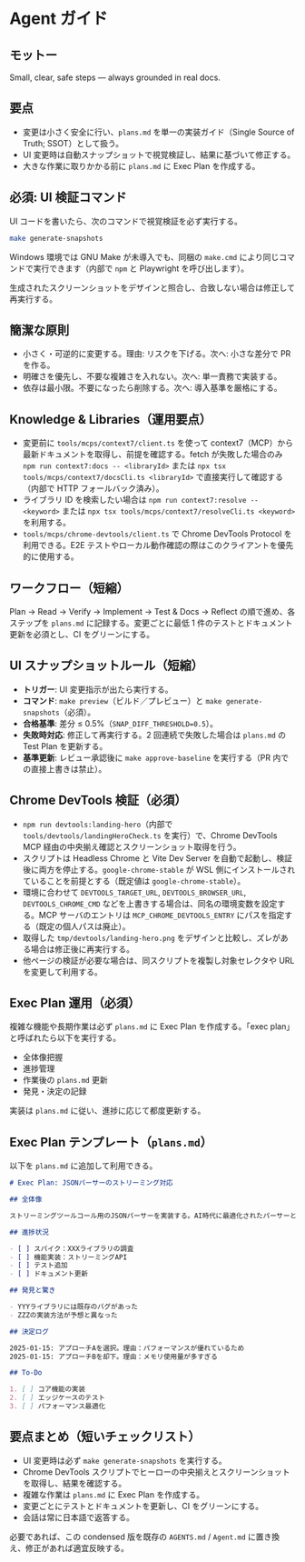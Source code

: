 # Agent ガイド

## モットー
Small, clear, safe steps — always grounded in real docs.

## 要点
- 変更は小さく安全に行い、`plans.md` を単一の実装ガイド（Single Source of Truth; SSOT）として扱う。
- UI 変更時は自動スナップショットで視覚検証し、結果に基づいて修正する。
- 大きな作業に取りかかる前に `plans.md` に Exec Plan を作成する。

## 必須: UI 検証コマンド
UI コードを書いたら、次のコマンドで視覚検証を必ず実行する。

```sh
make generate-snapshots
```

Windows 環境では GNU Make が未導入でも、同梱の `make.cmd` により同じコマンドで実行できます（内部で `npm` と Playwright を呼び出します）。

生成されたスクリーンショットをデザインと照合し、合致しない場合は修正して再実行する。

## 簡潔な原則
- 小さく・可逆的に変更する。理由: リスクを下げる。次へ: 小さな差分で PR を作る。
- 明確さを優先し、不要な複雑さを入れない。次へ: 単一責務で実装する。
- 依存は最小限。不要になったら削除する。次へ: 導入基準を厳格にする。

## Knowledge & Libraries（運用要点）
- 変更前に `tools/mcps/context7/client.ts` を使って context7（MCP）から最新ドキュメントを取得し、前提を確認する。fetch が失敗した場合のみ `npm run context7:docs -- <libraryId>` または `npx tsx tools/mcps/context7/docsCli.ts <libraryId>` で直接実行して確認する（内部で HTTP フォールバック済み）。
- ライブラリ ID を検索したい場合は `npm run context7:resolve -- <keyword>` または `npx tsx tools/mcps/context7/resolveCli.ts <keyword>` を利用する。
- `tools/mcps/chrome-devtools/client.ts` で Chrome DevTools Protocol を利用できる。E2E テストやローカル動作確認の際はこのクライアントを優先的に使用する。

## ワークフロー（短縮）
Plan → Read → Verify → Implement → Test & Docs → Reflect の順で進め、各ステップを `plans.md` に記録する。変更ごとに最低 1 件のテストとドキュメント更新を必須とし、CI をグリーンにする。

## UI スナップショットルール（短縮）
- **トリガー**: UI 変更指示が出たら実行する。
- **コマンド**: `make preview`（ビルド／プレビュー）と `make generate-snapshots`（必須）。
- **合格基準**: 差分 ≤ 0.5%（`SNAP_DIFF_THRESHOLD=0.5`）。
- **失敗時対応**: 修正して再実行する。2 回連続で失敗した場合は `plans.md` の Test Plan を更新する。
- **基準更新**: レビュー承認後に `make approve-baseline` を実行する（PR 内での直接上書きは禁止）。

## Chrome DevTools 検証（必須）
- `npm run devtools:landing-hero`（内部で `tools/devtools/landingHeroCheck.ts` を実行）で、Chrome DevTools MCP 経由の中央揃え確認とスクリーンショット取得を行う。
- スクリプトは Headless Chrome と Vite Dev Server を自動で起動し、検証後に両方を停止する。`google-chrome-stable` が WSL 側にインストールされていることを前提とする（既定値は `google-chrome-stable`）。
- 環境に合わせて `DEVTOOLS_TARGET_URL`, `DEVTOOLS_BROWSER_URL`, `DEVTOOLS_CHROME_CMD` などを上書きする場合は、同名の環境変数を設定する。MCP サーバのエントリは `MCP_CHROME_DEVTOOLS_ENTRY` にパスを指定する（既定の個人パスは廃止）。
- 取得した `tmp/devtools/landing-hero.png` をデザインと比較し、ズレがある場合は修正後に再実行する。
- 他ページの検証が必要な場合は、同スクリプトを複製し対象セレクタや URL を変更して利用する。

## Exec Plan 運用（必須）
複雑な機能や長期作業は必ず `plans.md` に Exec Plan を作成する。「exec plan」と呼ばれたら以下を実行する。

- 全体像把握
- 進捗管理
- 作業後の `plans.md` 更新
- 発見・決定の記録

実装は `plans.md` に従い、進捗に応じて都度更新する。

## Exec Plan テンプレート（`plans.md`）
以下を `plans.md` に追加して利用できる。

```markdown
# Exec Plan: JSONパーサーのストリーミング対応

## 全体像

ストリーミングツールコール用のJSONパーサーを実装する。AI時代に最適化されたパーサーとして、リアルタイム処理を可能にする。

## 進捗状況

- [ ] スパイク：XXXライブラリの調査
- [ ] 機能実装：ストリーミングAPI
- [ ] テスト追加
- [ ] ドキュメント更新

## 発見と驚き

- YYYライブラリには既存のバグがあった
- ZZZの実装方法が予想と異なった

## 決定ログ

2025-01-15: アプローチAを選択。理由：パフォーマンスが優れているため  
2025-01-15: アプローチBを却下。理由：メモリ使用量が多すぎる

## To-Do

1. [ ] コア機能の実装
2. [ ] エッジケースのテスト
3. [ ] パフォーマンス最適化
```

## 要点まとめ（短いチェックリスト）
- UI 変更時は必ず `make generate-snapshots` を実行する。
- Chrome DevTools スクリプトでヒーローの中央揃えとスクリーンショットを取得し、結果を確認する。
- 複雑な作業は `plans.md` に Exec Plan を作成する。
- 変更ごとにテストとドキュメントを更新し、CI をグリーンにする。
- 会話は常に日本語で返答する。

必要であれば、この condensed 版を既存の `AGENTS.md` / `Agent.md` に置き換え、修正があれば適宜反映する。
